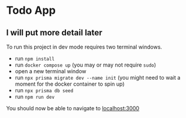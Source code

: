 # Todo App

## I will put more detail later

To run this project in dev mode requires two terminal windows.

- run `npm install`
- run `docker compose up` (you may or may not require `sudo`)
- open a new terminal window
- run `npx prisma migrate dev --name init` (you might need to wait a moment for the docker container to spin up)
- run `npx prisma db seed`
- run `npm run dev`

You should now be able to navigate to [localhost:3000](localhost:3000)
